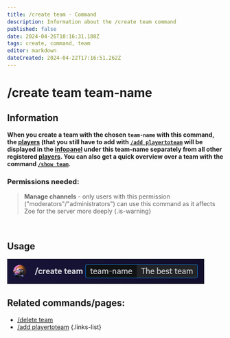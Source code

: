 ```yaml
---
title: /create team - Command
description: Information about the /create team command
published: false
date: 2024-04-26T10:16:31.188Z
tags: create, command, team
editor: markdown
dateCreated: 2024-04-22T17:16:51.262Z
---
```


# /create team team-name
## Information
**When you create a team with the chosen `team-name` with this command, the [players](/en/terms/player) (that you still have to add with [`/add playertoteam`](/en/commands/add/playerToTeam) will be displayed in the  [infopanel](/en/features/infoChannel) under this team-name separately from all other registered [players](/en/terms/player). You can also get a quick overview over a team with the command [`/show team`](/en/commands/important/show-team).**
<br>

### Permissions needed:
>**Manage channels** - only users with this permission ("moderators"/"administrators") can use this command as it affects Zoe for the server more deeply {.is-warning}

<br>

## Usage
![](/en_/en_create_team.png)
<br>

## Related commands/pages:
-   [/delete team](/en/commands/delete/team/)
-   [/add playertoteam](/en/commands/add/playerToTeam/)
{.links-list}